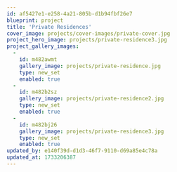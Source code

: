 ```yaml
---
id: af5427e1-e258-4a21-805b-d1b94fbf26e7
blueprint: project
title: 'Private Residences'
cover_image: projects/cover-images/private-cover.jpg
project_hero_image: projects/private-residence3.jpg
project_gallery_images:
  -
    id: m482awmt
    gallery_image: projects/private-residence.jpg
    type: new_set
    enabled: true
  -
    id: m482b2sz
    gallery_image: projects/private-residence2.jpg
    type: new_set
    enabled: true
  -
    id: m482bj26
    gallery_image: projects/private-residence3.jpg
    type: new_set
    enabled: true
updated_by: e140f39d-d1d3-46f7-9110-d69a85e4c78a
updated_at: 1733206387
---
```

